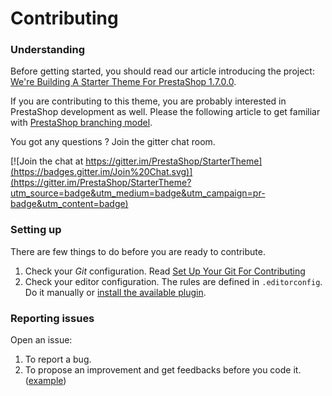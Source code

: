 # Contributing

### Understanding

Before getting started, you should read our article introducing the project:
[We're Building A Starter Theme For PrestaShop 1.7.0.0](http://build.prestashop.com/news/starter-theme-kickoff/).

If you are contributing to this theme, you are probably interested in PrestaShop development as well. Please the following article to get familiar with [PrestaShop branching model](http://build.prestashop.com/news/introducing-new-branching-model-prestashop/).

You got any questions ? Join the gitter chat room.

[![Join the chat at https://gitter.im/PrestaShop/StarterTheme](https://badges.gitter.im/Join%20Chat.svg)](https://gitter.im/PrestaShop/StarterTheme?utm_source=badge&utm_medium=badge&utm_campaign=pr-badge&utm_content=badge)


### Setting up

There are few things to do before you are ready to contribute.

1. Check your _Git_ configuration. Read [Set Up Your Git For Contributing](http://build.prestashop.com/howtos/misc/set-up-your-git-for-contributing/)
1. Check your editor configuration. The rules are defined in `.editorconfig`. Do it manually or [install the available plugin](http://editorconfig.org/#download).


### Reporting issues

Open an issue:

1. To report a bug.
1. To propose an improvement and get feedbacks before you code it. ([example](https://github.com/PrestaShop/StarterTheme/issues/2))
